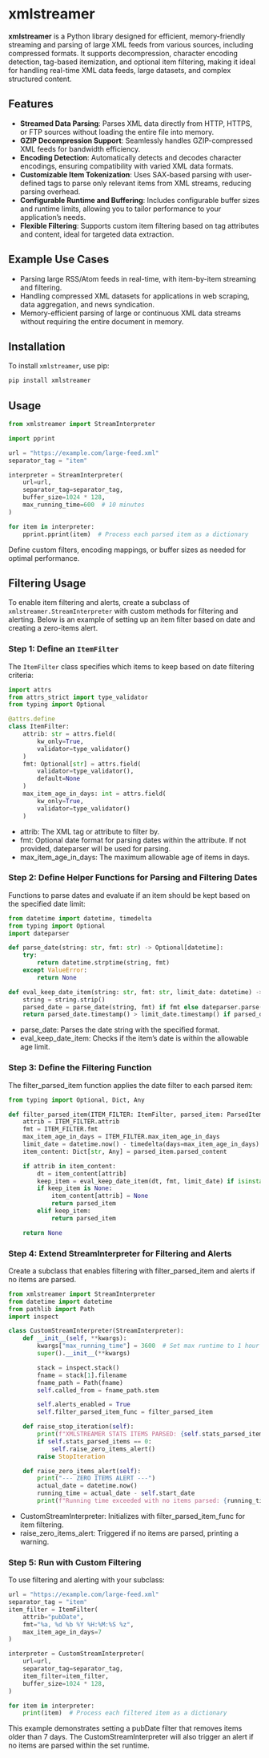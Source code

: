 # xmlstreamer

**xmlstreamer** is a Python library designed for efficient, memory-friendly streaming and parsing of large XML feeds from various sources, including compressed formats. It supports decompression, character encoding detection, tag-based itemization, and optional item filtering, making it ideal for handling real-time XML data feeds, large datasets, and complex structured content.

## Features

- **Streamed Data Parsing**: Parses XML data directly from HTTP, HTTPS, or FTP sources without loading the entire file into memory.
- **GZIP Decompression Support**: Seamlessly handles GZIP-compressed XML feeds for bandwidth efficiency.
- **Encoding Detection**: Automatically detects and decodes character encodings, ensuring compatibility with varied XML data formats.
- **Customizable Item Tokenization**: Uses SAX-based parsing with user-defined tags to parse only relevant items from XML streams, reducing parsing overhead.
- **Configurable Runtime and Buffering**: Includes configurable buffer sizes and runtime limits, allowing you to tailor performance to your application’s needs.
- **Flexible Filtering**: Supports custom item filtering based on tag attributes and content, ideal for targeted data extraction.

## Example Use Cases

- Parsing large RSS/Atom feeds in real-time, with item-by-item streaming and filtering.
- Handling compressed XML datasets for applications in web scraping, data aggregation, and news syndication.
- Memory-efficient parsing of large or continuous XML data streams without requiring the entire document in memory.

## Installation

To install `xmlstreamer`, use pip:

```bash
pip install xmlstreamer
```

## Usage

```python
from xmlstreamer import StreamInterpreter

import pprint

url = "https://example.com/large-feed.xml"
separator_tag = "item"

interpreter = StreamInterpreter(
    url=url,
    separator_tag=separator_tag,
    buffer_size=1024 * 128,
    max_running_time=600  # 10 minutes
)

for item in interpreter:
    pprint.pprint(item)  # Process each parsed item as a dictionary
```

Define custom filters, encoding mappings, or buffer sizes as needed for optimal performance.

## Filtering Usage

To enable item filtering and alerts, create a subclass of `xmlstreamer.StreamInterpreter` with custom methods for filtering and alerting. Below is an example of setting up an item filter based on date and creating a zero-items alert.

### Step 1: Define an `ItemFilter`

The `ItemFilter` class specifies which items to keep based on date filtering criteria:

```python
import attrs
from attrs_strict import type_validator
from typing import Optional

@attrs.define
class ItemFilter:
    attrib: str = attrs.field(
        kw_only=True,
        validator=type_validator()
    )
    fmt: Optional[str] = attrs.field(
        validator=type_validator(),
        default=None
    )
    max_item_age_in_days: int = attrs.field(
        kw_only=True,
        validator=type_validator()
    )
```

- attrib: The XML tag or attribute to filter by.
- fmt: Optional date format for parsing dates within the attribute. If not provided, dateparser will be used for parsing.
- max_item_age_in_days: The maximum allowable age of items in days.

### Step 2: Define Helper Functions for Parsing and Filtering Dates
Functions to parse dates and evaluate if an item should be kept based on the specified date limit:

```python
from datetime import datetime, timedelta
from typing import Optional
import dateparser

def parse_date(string: str, fmt: str) -> Optional[datetime]:
    try:
        return datetime.strptime(string, fmt)
    except ValueError:
        return None

def eval_keep_date_item(string: str, fmt: str, limit_date: datetime) -> Optional[bool]:
    string = string.strip()
    parsed_date = parse_date(string, fmt) if fmt else dateparser.parse(string)
    return parsed_date.timestamp() > limit_date.timestamp() if parsed_date else None
```

- parse_date: Parses the date string with the specified format.
- eval_keep_date_item: Checks if the item’s date is within the allowable age limit.

### Step 3: Define the Filtering Function
The filter_parsed_item function applies the date filter to each parsed item:

```python
from typing import Optional, Dict, Any

def filter_parsed_item(ITEM_FILTER: ItemFilter, parsed_item: ParsedItem) -> Optional[ParsedItem]:
    attrib = ITEM_FILTER.attrib
    fmt = ITEM_FILTER.fmt
    max_item_age_in_days = ITEM_FILTER.max_item_age_in_days
    limit_date = datetime.now() - timedelta(days=max_item_age_in_days)
    item_content: Dict[str, Any] = parsed_item.parsed_content

    if attrib in item_content:
        dt = item_content[attrib]
        keep_item = eval_keep_date_item(dt, fmt, limit_date) if isinstance(dt, str) else None
        if keep_item is None:
            item_content[attrib] = None
            return parsed_item
        elif keep_item:
            return parsed_item

    return None
```

### Step 4: Extend StreamInterpreter for Filtering and Alerts
Create a subclass that enables filtering with filter_parsed_item and alerts if no items are parsed.

```python
from xmlstreamer import StreamInterpreter
from datetime import datetime
from pathlib import Path
import inspect

class CustomStreamInterpreter(StreamInterpreter):
    def __init__(self, **kwargs):
        kwargs["max_running_time"] = 3600  # Set max runtime to 1 hour
        super().__init__(**kwargs)

        stack = inspect.stack()
        fname = stack[1].filename
        fname_path = Path(fname)
        self.called_from = fname_path.stem

        self.alerts_enabled = True
        self.filter_parsed_item_func = filter_parsed_item

    def raise_stop_iteration(self):
        print(f"XMLSTREAMER STATS ITEMS PARSED: {self.stats_parsed_items}")
        if self.stats_parsed_items == 0:
            self.raise_zero_items_alert()
        raise StopIteration

    def raise_zero_items_alert(self):
        print("--- ZERO ITEMS ALERT ---")
        actual_date = datetime.now()
        running_time = actual_date - self.start_date
        print(f"Running time exceeded with no items parsed: {running_time}")
```

- CustomStreamInterpreter: Initializes with filter_parsed_item_func for item filtering.
- raise_zero_items_alert: Triggered if no items are parsed, printing a warning.

### Step 5: Run with Custom Filtering
To use filtering and alerting with your subclass:

```python
url = "https://example.com/large-feed.xml"
separator_tag = "item"
item_filter = ItemFilter(
    attrib="pubDate",
    fmt="%a, %d %b %Y %H:%M:%S %z",
    max_item_age_in_days=7
)

interpreter = CustomStreamInterpreter(
    url=url,
    separator_tag=separator_tag,
    item_filter=item_filter,
    buffer_size=1024 * 128,
)

for item in interpreter:
    print(item)  # Process each filtered item as a dictionary
```

This example demonstrates setting a pubDate filter that removes items older than 7 days. The CustomStreamInterpreter will also trigger an alert if no items are parsed within the set runtime.
